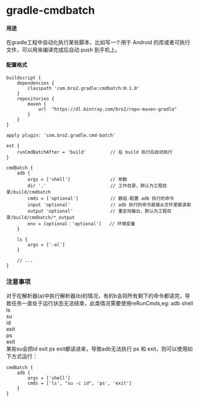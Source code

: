 # gradle-cmdbatch
#### 用途
在gradle工程中自动化执行某些脚本，比如写一个用于 Android 的库或者可执行文件，可以用来编译完成后自动 push 到手机上。

#### 配置格式

```
buildscript {
    dependencies {
        classpath 'com.bro2.gradle:cmdbatch:0.1.0'
    }
    repositories {
        maven {
            url  "https://dl.bintray.com/bro2/repo-maven-gradle" 
        }
    }
}

apply plugin: 'com.bro2.gradle.cmd-batch'

ext {
    runCmdBatchAfter = 'build'         // 在 build 执行后自动执行
}

cmdBatch {
    adb {
        args = ['shell']               // 参数
        dir '.'                        // 工作目录，默认为工程目录/build/cmdbatch
        cmds = ['optional']            // 数组-配置 adb 执行的命令
        input 'optional'               // adb 执行的命令直接从文件里面读取
        output 'optional'              // 重定向输出，默认为工程目录/build/cmdbatch/*_output
        env = [optional：'optional']   // 环境变量
    }

    ls {
        args = ['-al']
    }

    // ...
}
```

### 注意事项
对于在解析器(a)中执行解析器(b)的情况，有的b会将所有剩下的命令都读完，导致任务一直处于运行状态无法结束，此类情况需要使用reRunCmds,eg:
adb shell<br/>
ls<br/>
su<br/>
id<br/>
exit<br/>
ps<br/>
exit<br/>
某些su会把id exit ps exit都读进来，导致adb无法执行 ps 和 exit，则可以使用如下方式运行：
```
cmdBatch {
    adb {
        args = ['shell']
        cmds = ['ls', "su -c id", 'ps', 'exit']
    }
}
```